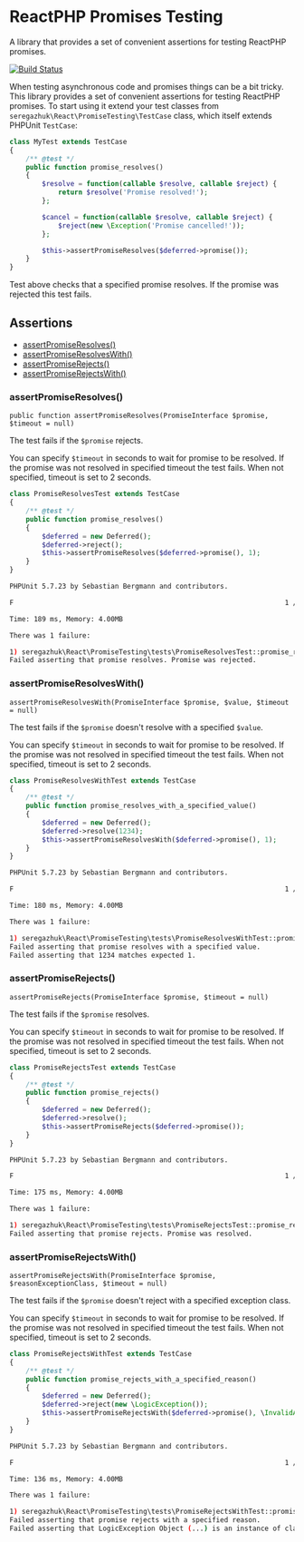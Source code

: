 # ReactPHP Promises Testing
A library that provides a set of convenient assertions for testing ReactPHP promises. 

[![Build Status](https://travis-ci.org/seregazhuk/php-react-promise-testing.svg?branch=master)](https://travis-ci.org/seregazhuk/php-react-promise-testing)

When testing asynchronous code and promises things can be a bit tricky. This library provides a set of convenient 
assertions for testing ReactPHP promises. To start using it extend your test classes
 from `seregazhuk\React\PromiseTesting\TestCase` class, which itself extends PHPUnit `TestCase`:
 
```php
class MyTest extends TestCase
{
    /** @test */
    public function promise_resolves()
    {
        $resolve = function(callable $resolve, callable $reject) {
            return $resolve('Promise resolved!');
        };

        $cancel = function(callable $resolve, callable $reject) {
            $reject(new \Exception('Promise cancelled!'));
        };

        $this->assertPromiseResolves($deferred->promise());
    }
}

```

Test above checks that a specified promise resolves. If the promise was rejected this test fails.

## Assertions
 - [assertPromiseResolves()](#assertpromiseresolves)
 - [assertPromiseResolvesWith()](#assertpromiseresolveswith)
 - [assertPromiseRejects()](#assertpromiserejects)
 - [assertPromiseRejectsWith()](#assertpromiserejectswith)

### assertPromiseResolves()

`public function assertPromiseResolves(PromiseInterface $promise, $timeout = null)`

The test fails if the `$promise` rejects. 

You can specify `$timeout` in seconds to wait for promise to be resolved.
If the promise was not resolved in specified timeout the test fails. When not specified, timeout is set to 2 seconds.

```php
class PromiseResolvesTest extends TestCase
{
    /** @test */
    public function promise_resolves()
    {
        $deferred = new Deferred();
        $deferred->reject();
        $this->assertPromiseResolves($deferred->promise(), 1);
    }
}
```

```bash
PHPUnit 5.7.23 by Sebastian Bergmann and contributors.

F                                                                   1 / 1 (100%)

Time: 189 ms, Memory: 4.00MB

There was 1 failure:

1) seregazhuk\React\PromiseTesting\tests\PromiseResolvesTest::promise_resolves
Failed asserting that promise resolves. Promise was rejected.
```

### assertPromiseResolvesWith()
`assertPromiseResolvesWith(PromiseInterface $promise, $value, $timeout = null)`

The test fails if the `$promise` doesn't resolve with a specified `$value`.

You can specify `$timeout` in seconds to wait for promise to be resolved.
If the promise was not resolved in specified timeout the test fails. When not specified, timeout is set to 2 seconds.

```php
class PromiseResolvesWithTest extends TestCase
{
    /** @test */
    public function promise_resolves_with_a_specified_value()
    {
        $deferred = new Deferred();
        $deferred->resolve(1234);
        $this->assertPromiseResolvesWith($deferred->promise(), 1);
    }
}
```

```bash
PHPUnit 5.7.23 by Sebastian Bergmann and contributors.

F                                                                   1 / 1 (100%)

Time: 180 ms, Memory: 4.00MB

There was 1 failure:

1) seregazhuk\React\PromiseTesting\tests\PromiseResolvesWithTest::promise_resolves
Failed asserting that promise resolves with a specified value. 
Failed asserting that 1234 matches expected 1.
```

### assertPromiseRejects()
`assertPromiseRejects(PromiseInterface $promise, $timeout = null)`

The test fails if the `$promise` resolves.

You can specify `$timeout` in seconds to wait for promise to be resolved.
If the promise was not resolved in specified timeout the test fails. When not specified, timeout is set to 2 seconds.

```php
class PromiseRejectsTest extends TestCase
{
    /** @test */
    public function promise_rejects()
    {
        $deferred = new Deferred();
        $deferred->resolve();
        $this->assertPromiseRejects($deferred->promise());
    }
}
```

```bash
PHPUnit 5.7.23 by Sebastian Bergmann and contributors.

F                                                                   1 / 1 (100%)

Time: 175 ms, Memory: 4.00MB

There was 1 failure:

1) seregazhuk\React\PromiseTesting\tests\PromiseRejectsTest::promise_rejects
Failed asserting that promise rejects. Promise was resolved.
```

### assertPromiseRejectsWith()
`assertPromiseRejectsWith(PromiseInterface $promise, $reasonExceptionClass, $timeout = null)`

The test fails if the `$promise` doesn't reject with a specified exception class.

You can specify `$timeout` in seconds to wait for promise to be resolved.
If the promise was not resolved in specified timeout the test fails. When not specified, timeout is set to 2 seconds.

```php
class PromiseRejectsWithTest extends TestCase
{
    /** @test */
    public function promise_rejects_with_a_specified_reason()
    {
        $deferred = new Deferred();
        $deferred->reject(new \LogicException());
        $this->assertPromiseRejectsWith($deferred->promise(), \InvalidArgumentException::class);
    }
}
```

```bash
PHPUnit 5.7.23 by Sebastian Bergmann and contributors.

F                                                                   1 / 1 (100%)

Time: 136 ms, Memory: 4.00MB

There was 1 failure:

1) seregazhuk\React\PromiseTesting\tests\PromiseRejectsWithTest::promise_rejects_with_a_specified_reason
Failed asserting that promise rejects with a specified reason.
Failed asserting that LogicException Object (...) is an instance of class "InvalidArgumentException".
```
